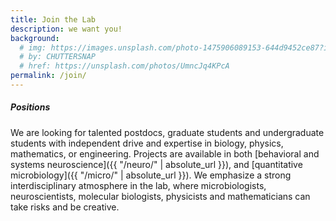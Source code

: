 ```yaml
---
title: Join the Lab
description: we want you!
background:
  # img: https://images.unsplash.com/photo-1475906089153-644d9452ce87?ixid=MnwxMjA3fDB8MHxwaG90by1wYWdlfHx8fGVufDB8fHx8&auto=format&fit=crop&w=1200&q=80
  # by: CHUTTERSNAP
  # href: https://unsplash.com/photos/UmncJq4KPcA
permalink: /join/
---
```


##### Positions

We are looking for talented postdocs, graduate students and undergraduate students with independent drive and expertise in biology, physics, mathematics, or engineering. Projects are available in both [behavioral and systems neuroscience]({{ "/neuro/" | absolute_url }}), and [quantitative microbiology]({{ "/micro/" | absolute_url }}). We emphasize a strong interdisciplinary atmosphere in the lab, where microbiologists, neuroscientists, molecular biologists, physicists and mathematicians can take risks and be creative.